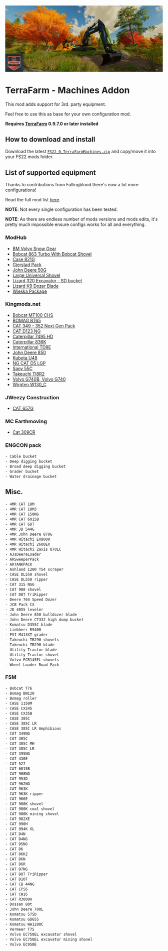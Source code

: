 ![Header](./assets/header.webp)

# TerraFarm - Machines Addon

This mod adds support for 3rd. party equipment.

Feel free to use this as base for your own configuration mod.

**Requires [TerraFarm](https://github.com/scfmod/FS22_TerraFarm) 0.9.7.0 or later installed**

## How to download and install

Download the latest [```FS22_0_TerraFarmMachines.zip```](https://github.com/scfmod/FS22_TerraFarmMachines/releases/latest/download/FS22_0_TerraFarmMachines.zip) and copy/move it into your FS22 mods folder.

## List of supported equipment

Thanks to contributions from Fallingblood there's now a lot more configurations!

Read the full mod list [here](./MODS.md).

**NOTE**: Not every single configuration has been tested.

**NOTE**: As there are endless number of mods versions and mods edits, it's pretty much impossible ensure configs works for all and everything.

### ModHub

- [BM Volvo Snow Gear](https://www.farming-simulator.com/mod.php?lang=en&country=jp&mod_id=279658)
- [Bobcat 863 Turbo With Bobcat Shovel](https://www.farming-simulator.com/mod.php?mod_id=240053)
- [Case 821G](https://www.farming-simulator.com/mod.php?lang=en&country=ar&mod_id=251323)
- [Gjerstad Pack](https://www.farming-simulator.com/mod.php?lang=en&country=us&mod_id=242094&title=fs2022)
- [John Deere 50G](https://www.farming-simulator.com/mod.php?lang=en&country=ie&mod_id=248023)
- [Large Universal Shovel](https://www.farming-simulator.com/mod.php?mod_id=244336)
- [Lizard 320 Excavator - SD bucket](https://www.farming-simulator.com/mod.php?lang=en&country=us&mod_id=230612&title=fs2022)
- [Lizard K9 Dozer Blade](https://www.farming-simulator.com/mod.php?lang=en&country=us&mod_id=282265&title=fs2022)
- [Wieska Package](https://www.farming-simulator.com/mod.php?lang=en&country=fi&mod_id=276667&title=fs2022)

### Kingmods.net
- [Bobcat MT100 CHS](https://www.kingmods.net/en/fs22/mods/30794/bobcat-mt100-chs)
- [BOMAG BT65](https://www.kingmods.net/en/fs22/mods/34254/bomag-bt65)
- [CAT 349 - 352 Next Gen Pack](https://www.kingmods.net/en/fs22/mods/36088/cat-349-352-next-gen-pack)
- [CAT D123 NG](https://www.kingmods.net/en/fs22/mods/34461/dozer-cat-d123)
- [Caterpillar 7495 HD](https://www.kingmods.net/en/fs22/mods/16905/caterpillar-7495-hd)
- [Caterpillar 836K](https://www.kingmods.net/en/fs22/mods/14852/caterpillar-836k)
- [International TD8E](https://www.kingmods.net/en/fs22/mods/30953/international-td8e)
- [John Deere 850](https://www.kingmods.net/en/fs22/mods/30956/john-deere-850)
- [Kubota U48](https://www.kingmods.net/en/fs22/mods/23269/kubota-u48)
- [NG CAT D5 LGP](https://www.kingmods.net/en/fs22/mods/31223/ng-cat-d5-lgp)
- [Sany 55C](https://www.kingmods.net/en/fs22/mods/35655/sany-55c)
- [Takeuchi Tl8R2](https://www.kingmods.net/en/fs22/mods/29555/takeuchi-tl8r2)
- [Volvo G740B, Volvo G740](https://www.kingmods.net/en/fs22/mods/23532/volvo-g740b-volvo-g740-champion-740a)
- [Wirgten W130_C](https://www.kingmods.net/en/fs22/mods/17639/wirgten-w130-c)

### JWeezy Construction
- [CAT 657G](https://jweezy-construction.itch.io/caterpillar-657g)

### MC Earthmoving
- [Cat 309CR](https://mc-earthmoving.itch.io/cat-309cr-no-thumb)

### ENGCON pack
```
- Cable bucket
- Deep digging bucket
- Broad deep digging bucket
- Grader bucket
- Water drainage bucket
```

## Misc.

```
- 4MR CAT 18M
- 4MR CAT 18M3
- 4MR CAT 150NG
- 4MR CAT 6015B
- 4MR CAT 6DT
- 4MR JD 544G
- 4MR John Deere 870G
- 4MR Hitachi EX8000
- 4MR Hitachi 2600EX
- 4MR Hitachi Zaxis 870LC
- AJsDeereLoader
- ARSweeperPack
- ARTANKPACK
- Ashland I200 TS4 scraper
- CASE DL550 shovel
- CASE DL550 ripper
- CAT 315 NGG
- CAT 988 shovel
- CAT D8T TriRipper
- Deere 764 Speed Dozer
- JCB Pack CX
- JD 4055 leveler
- John Deere 850 bulldozer blade
- John Deere CT332 high dump bucket
- Komatsu D355C blade
- Liebherr R9400
- PSI M413XT grader
- Takeuchi TB290 shovels
- Takeuchi TB290 blade
- Utility Tractor blade
- Utility Tractor shovel
- Volvo ECR145EL shovels
- Wheel Loader Road Pack
```

### FSM
```
- Bobcat T76
- Bomag BW120
- Bomag roller
- CASE 1150M
- CASE CX245
- CASE CX35B
- CASE 385C
- CASE 385C LR
- CASE 385C LR Amphibious
- CAT 349NG
- CAT 385C
- CAT 385C MH
- CAT 385C LR
- CAT 395NG
- CAT 430E
- CAT 527
- CAT 6015B
- CAT 908NG
- CAT 953D
- CAT 962NG
- CAT 963K
- CAT 963K ripper
- CAT 966E
- CAT 980K shovel
- CAT 980K coal shovel
- CAT 980K mining shovel
- CAT 982XE
- CAT 990H
- CAT 994K XL
- CAT D4N
- CAT D4NG
- CAT D5NG
- CAT D6
- CAT D6K2
- CAT D6N
- CAT D6R
- CAT D7NG
- CAT D8T TriRipper
- CAT D10T
- CAT CB 44NG
- CAT CP56
- CAT CW16
- CAT R3000H
- Dossan 80t
- John Deere 700L
- Komatsu 575D
- Komatsu GD655
- Komatsu WA1200C
- Vermeer T75
- Volvo EC750EL excavator shovel
- Volvo EC750EL excavator mining shovel
- Volvo EC950E
```